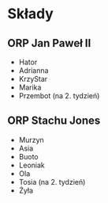 # Składy

## ORP Jan Paweł II

- Hator
- Adrianna
- KrzyStar
- Marika
- Przembot (na 2. tydzień)

## ORP Stachu Jones

- Murzyn
- Asia
- Buoto
- Leoniak
- Ola
- Tosia (na 2. tydzień)
- Żyła

